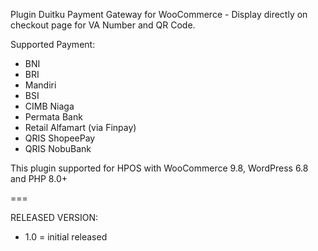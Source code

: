 Plugin Duitku Payment Gateway for WooCommerce - Display directly on checkout page for VA Number and QR Code.

Supported Payment:
- BNI
- BRI
- Mandiri
- BSI
- CIMB Niaga
- Permata Bank
- Retail Alfamart (via Finpay)
- QRIS ShopeePay
- QRIS NobuBank

This plugin supported for HPOS with WooCommerce 9.8, WordPress 6.8 and PHP 8.0+

===

RELEASED VERSION:
- 1.0 = initial released
